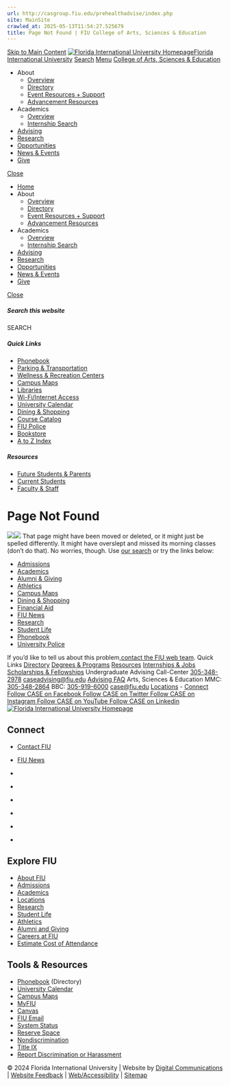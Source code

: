 ```yaml
---
url: http://casgroup.fiu.edu/prehealthadvise/index.php
site: MainSite
crawled_at: 2025-05-13T11:54:27.525679
title: Page Not Found | FIU College of Arts, Sciences & Education
---
```


[Skip to Main Content](https://casgroup.fiu.edu/prehealthadvise/index.php#main-content)
[![Florida International University Homepage](https://digicdn.fiu.edu/core/_assets/images/logo-top.svg)Florida International University](https://www.fiu.edu/)
[Search](https://casgroup.fiu.edu/prehealthadvise/index.php)
[Menu](https://casgroup.fiu.edu/prehealthadvise/index.php)
[College of Arts, Sciences & Education](https://casgroup.fiu.edu/index.html)
  * About
    * [Overview](https://casgroup.fiu.edu/about/index.html)
    * [Directory](https://casgroup.fiu.edu/about/directory/index.html)
    * [Event Resources + Support](https://casgroup.fiu.edu/about/event-resources-support/index.html)
    * [Advancement Resources](https://casgroup.fiu.edu/about/advancement-resources/index.html)
  * Academics
    * [Overview](https://casgroup.fiu.edu/academics/index.html)
    * [Internship Search](https://casgroup.fiu.edu/academics/internship-search/index.html)
  * [Advising](https://casgroup.fiu.edu/advising/index.html)
  * [Research](https://casgroup.fiu.edu/research/index.html)
  * [Opportunities](https://casgroup.fiu.edu/opportunities/index.html)
  * [News & Events](https://casgroup.fiu.edu/news-events/index.html)
  * [Give](https://casgroup.fiu.edu/give/index.html)


[Close](https://casgroup.fiu.edu/prehealthadvise/index.php)
  * [Home](https://casgroup.fiu.edu/index.html)
  * About
    * [Overview](https://casgroup.fiu.edu/about/index.html)
    * [Directory](https://casgroup.fiu.edu/about/directory/index.html)
    * [Event Resources + Support](https://casgroup.fiu.edu/about/event-resources-support/index.html)
    * [Advancement Resources](https://casgroup.fiu.edu/about/advancement-resources/index.html)
  * Academics
    * [Overview](https://casgroup.fiu.edu/academics/index.html)
    * [Internship Search](https://casgroup.fiu.edu/academics/internship-search/index.html)
  * [Advising](https://casgroup.fiu.edu/advising/index.html)
  * [Research](https://casgroup.fiu.edu/research/index.html)
  * [Opportunities](https://casgroup.fiu.edu/opportunities/index.html)
  * [News & Events](https://casgroup.fiu.edu/news-events/index.html)
  * [Give](https://casgroup.fiu.edu/give/index.html)


[ Close ](https://casgroup.fiu.edu/prehealthadvise/index.php)
##### Search this website
SEARCH
##### Quick Links
  * [ Phonebook](https://phonebook.fiu.edu)
  * [ Parking & Transportation](https://parking.fiu.edu/)
  * [ Wellness & Recreation Centers](https://dasa.fiu.edu/all-departments/wellness-recreation-centers/)
  * [ Campus Maps](http://campusmaps.fiu.edu/)
  * [ Libraries](https://library.fiu.edu/)
  * [ Wi-Fi/Internet Access](https://network.fiu.edu/)
  * [ University Calendar](https://calendar.fiu.edu/)
  * [ Dining & Shopping](https://shop.fiu.edu/)
  * [ Course Catalog](https://catalog.fiu.edu/)
  * [ FIU Police](https://police.fiu.edu/)
  * [ Bookstore](https://shop.fiu.edu/retail/barnes-noble/course-materials/)
  * [ A to Z Index](https://www.fiu.edu/atoz/index.html)


##### Resources
  * [ Future Students & Parents](https://www.fiu.edu/information-for/future-students-parents.html)
  * [ Current Students](https://www.fiu.edu/information-for/current-students.html)
  * [ Faculty & Staff](https://www.fiu.edu/information-for/faculty-staff.html)


# Page Not Found
![](https://digicdn.fiu.edu/core/_assets/images/roary-runner/default_100_percent/100-offline-sprite.png)![](https://digicdn.fiu.edu/core/_assets/images/roary-runner/default_200_percent/200-offline-sprite.png)
That page might have been moved or deleted, or it might just be spelled differently. It might have overslept and missed its morning classes (don’t do that).
No worries, though. Use [our search](https://casgroup.fiu.edu/prehealthadvise/index.php) or try the links below:
  * [Admissions](https://www.fiu.edu/admissions/index.html)
  * [Academics](https://www.fiu.edu/academics/index.html)
  * [Alumni & Giving](https://www.fiu.edu/alumni-and-giving/index.html)
  * [Athletics](https://www.fiu.edu/athletics/index.html)
  * [Campus Maps](http://campusmaps.fiu.edu/)
  * [Dining & Shopping](https://shop.fiu.edu)
  * [Financial Aid](https://onestop.fiu.edu/financial-aid/)
  * [FIU News](https://news.fiu.edu/)
  * [Research](https://www.fiu.edu/research/index.html)
  * [Student Life](https://www.fiu.edu/student-life/index.html)
  * [Phonebook](https://phonebook.fiu.edu)
  * [University Police](https://police.fiu.edu/)


If you’d like to tell us about this problem,[contact the FIU web team](https://webforms.fiu.edu/view.php?id=370774).
Quick Links
[Directory](https://casgroup.fiu.edu/about/directory/index.html) [Degrees & Programs](https://casgroup.fiu.edu/academics/degrees-programs/index.html) [Resources](https://casgroup.fiu.edu/about/resources/index.html) [Internships & Jobs](https://casgroup.fiu.edu/opportunities/internships-jobs/index.html) [Scholarships & Fellowships](https://casgroup.fiu.edu/opportunities/scholarships-fellowships/index.html)
Undergraduate Advising
Call-Center [305-348-2978](tel:305-348-2978) caseadvising@fiu.edu [Advising FAQ](https://casgroup.fiu.edu/advising/frequently-asked-questions/index.html)
Arts, Sciences & Education
MMC: [305-348-2864](tel:305-348-2864) BBC: [305-919-6000](tel:305-919-6000) case@fiu.edu [Locations](https://casgroup.fiu.edu/about/locations/index.html "CASE Locations") - [Connect](https://casgroup.fiu.edu/about/connect/index.html)
[ Follow CASE on Facebook ](https://www.facebook.com/FIUCASE "Follow CASE on Facebook") [ Follow CASE on Twitter ](https://twitter.com/FIUCASE "Follow CASE on Twitter") [ Follow CASE on Instagram ](https://www.instagram.com/fiucase/ "Follow CASE on Instagram") [ Follow CASE on YouTube ](https://www.youtube.com/channel/UCqVpjyjP6PQ7NmgF0imaotQ "Follow CASE on YouTube") [ Follow CASE on Linkedin ](https://www.linkedin.com/school/fiucase/ "Follow CASE on Linkedin")
[ ![Florida International University Homepage](https://digicdn.fiu.edu/core/_assets/images/footer-logo.svg) ](https://www.fiu.edu/)
## Connect
  * [Contact FIU](https://www.fiu.edu/about/contact-us/index.html)
  * [FIU News](https://news.fiu.edu/)


  * [](https://www.instagram.com/fiuinstagram/)
  * [](https://www.linkedin.com/school/florida-international-university/)
  * [](https://www.facebook.com/floridainternational)
  * [](https://twitter.com/fiu)
  * [](https://www.youtube.com/user/FloridaInternational)
  * [](https://flickr.com/photos/fiu)


## Explore FIU
  * [About FIU](https://www.fiu.edu/about/index.html)
  * [Admissions](https://www.fiu.edu/admissions/index.html)
  * [Academics](https://www.fiu.edu/academics/index.html)
  * [Locations](https://www.fiu.edu/locations/index.html)
  * [Research](https://www.fiu.edu/research/index.html)
  * [Student Life](https://www.fiu.edu/student-life/index.html)
  * [Athletics](https://www.fiu.edu/athletics/index.html)
  * [Alumni and Giving](https://www.fiu.edu/alumni-and-giving/index.html)
  * [Careers at FIU](https://hr.fiu.edu/careers/)
  * [Estimate Cost of Attendance](https://onestop.fiu.edu/finances/estimate-your-costs/)


## Tools & Resources
  * [Phonebook](https://phonebook.fiu.edu) (Directory)
  * [University Calendar](https://calendar.fiu.edu/)
  * [Campus Maps](https://campusmaps.fiu.edu/)
  * [MyFIU](https://my.fiu.edu/)
  * [Canvas](https://canvas.fiu.edu)
  * [FIU Email](http://mail.fiu.edu/)
  * [System Status](https://fiu.service-now.com/sp?id=services_status)
  * [Reserve Space](https://reservespace.fiu.edu/make-reservation/)
  * [Nondiscrimination](https://ace.fiu.edu/civil-rights/harassment-and-discrimination/)
  * [Title IX](https://ace.fiu.edu/title-ix/)
  * [Report Discrimination or Harassment](https://report.fiu.edu/)


© 2024 Florida International University  | Website by [Digital Communications](https://stratcomm.fiu.edu/digital-print/websites/) | [Website Feedback](https://webforms.fiu.edu/view.php?id=370774&element_5=https://casgroup.fiu.edu/prehealthadvise/index.php) | [Web/Accessibility](https://accessibility.fiu.edu/) | [Sitemap](https://casgroup.fiu.edu/sitemap.html)
